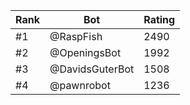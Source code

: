 Rank|Bot|Rating
---|---|---
#1|@RaspFish|2490
#2|@OpeningsBot|1992
#3|@DavidsGuterBot|1508
#4|@pawnrobot|1236
